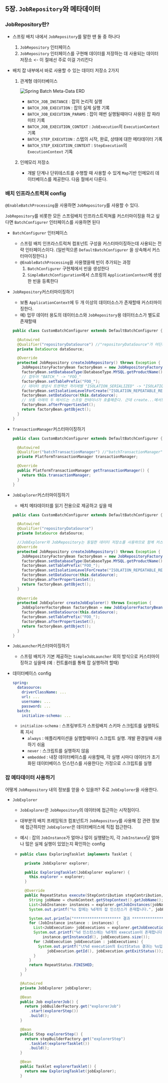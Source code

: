 ## 5장. `JobRepository`와 메타데이터

### JobRepository란?

- 스프링 배치 내에서 `JobRepository`를 말한 땐 둘 중 하나다

  1. `JobRepository` 인터페이스
  2. `JobRepository` 인터페이스를 구현해 데이터를 저장하는 데 사용되는 데이터 저장소 <- 이 절에선 주로 이걸 가리킨다

- 배치 잡 내부에서 바로 사용할 수 있는 데이터 저장소 2가지

  1. 관계형 데이터베이스

     ![Spring Batch Meta-Data ERD](https://docs.spring.io/spring-batch/docs/4.3.x/reference/html/images/meta-data-erd.png)

     - `BATCH_JOB_INSTANCE` : 잡의 논리적 실행
     - `BATCH_JOB_EXECUTION` : 잡의 실제 실행 기록
     - `BATCH_JOB_EXECUTION_PARAMS` : 잡이 매번 실행될때마다 사용된 잡 파라미터 기록
     - `BATCH_JOB_EXECUTION_CONTEXT` : `JobExecution`의 `ExecutionContext` 기록
     - `BATCH_STEP_EXECUTION` : 스텝의 시작, 완료, 상태에 대한 메타데이터 기록
     - `BATCH_STEP_EXECUTION_CONTEXT` : `StepExecution`의 `ExecutionContext` 기록

  2. 인메모리 저장소

     - 개발 단계나 단위테스트를 수행할 때 사용할 수 있게 `Map`기반 인메모리 데이터베이스를 제공한다. 다음 절에서 다룬다.

### 배치 인프라스트럭쳐 config

`@EnableBatchProcessing`을 사용하면 `JobRepository`를 사용할 수 있다.

`JobRepository`를 비롯한 모든 스프링배치 인프라스트럭쳐를 커스터마이징을 하고 싶다면 `BatchConfigurer` 인터페이스를 사용하면 된다

- `BatchConfigurer` 인터페이스

  - 스프링 배치 인프라스트럭쳐 컴포넌트 구성을 커스터마이징하는데 사용되는 전략 인터페이스이다. (일반적으론 `DefaultBatchConfigurer` 을 상속해서 커스터마이징한다.)
  - `@EnableBatchProcessing`을 사용했을때 빈이 추가되는 과정
    1. `BatchConfigurer` 구현체에서 빈을 생성한다
    2. `SimpleBatchConfiguration`에서 스프링의 `ApplicationContext`에 생성한 빈을 등록한다

- `JobRepository`커스터마이징하기

  - 보통 `ApplicationContext`에 두 개 이상의 데이터소스가 존재할때 커스터마이징한다.
  - 예) 업무 데이터 용도의 데이터소스와 `JobRepository`용 데이터소스가 별도로 존재할때

  ```java
  public class CustomBatchConfigurer extends DefaultBatchConfigurer {
  
    @Autowired
    @Qualifier("repositoryDataSource") //"repositoryDataSource"가 어딘가 있다고 가정.
    private DataSource dataSource;
  
    @Override
    protected JobRepository createJobRepository() throws Exception {
      JobRepositoryFactoryBean factoryBean = new JobRepositoryFactoryBean();
      factoryBean.setDatabaseType(DatabaseType.MYSQL.getProductName());
      // 접두어 "BATCH_" -> "FOO_"
      factoryBean.setTablePrefix("FOO_");
      // 데이터 생성시 트랜잭션 격리레벨 "ISOLATION_SERIALIZED" -> "ISOLATION_REPEATABLE_READ"
      factoryBean.setIsolationLevelForCreate("ISOLATION_REPEATABLE_READ");
      factoryBean.setDataSource(this.dataSource);
      // 보통 아래의 두 메서드는 스프링 컨테이너가 호출해준다. 근데 create...메서드 모두는 스프링 컨테이너에 노출되지 않는다. 그래서 개발자가 직접 호출해줘야 한다.
      factoryBean.afterPropertiesSet();
      return factoryBean.getObject();
    }
  }
  ```

- `TransactionManager`커스터마이징하기

  ```java
  public class CustomBatchConfigurer extends DefaultBatchConfigurer {
  
    @Autowired
    @Qualifier("batchTransactionManager") //"batchTransactionManager"가 어딘가 있다고 가정.
    private PlatformTransactionManager transactionManager;
  
    @Override
    public PlatformTransactionManager getTransactionManager() {
      return this.transactionManager;
    }
  }
  ```

- `JobExplorer`커스터마이징하기

  - 배치 메타데이터를 읽기 전용으로 제공하고 싶을 때

  ```java
  public class CustomBatchConfigurer extends DefaultBatchConfigurer {
  
    @Autowired
    @Qualifier("repositoryDataSource")
    private DataSource dataSource;
  
    //JobExplorer와 JobRepository는 동일한 데이터 저장소를 사용하므로 함께 커스터마이징을 하는 게 좋다
    @Override
    protected JobRepository createJobRepository() throws Exception {
      JobRepositoryFactoryBean factoryBean = new JobRepositoryFactoryBean();
      factoryBean.setDatabaseType(DatabaseType.MYSQL.getProductName());
      factoryBean.setTablePrefix("FOO_");
      factoryBean.setIsolationLevelForCreate("ISOLATION_REPEATABLE_READ");
      factoryBean.setDataSource(this.dataSource);
      factoryBean.afterPropertiesSet();
      return factoryBean.getObject();
    }
    
    @Override
    protected JobExplorer createJobExplorer() throws Exception {
      JobExplorerFactoryBean factoryBean = new JobExplorerFactoryBean();
      factoryBean.setDataSource(this.dataSource);
      factoryBean.setTablePrefix("FOO_");
      factoryBean.afterPropertiesSet();
      return factoryBean.getObject();
    }
  }
  ```

- `JobLauncher`커스터마이징하기

  - 스프링 배치가 기본 제공하는 `SimpleJobLauncher` 외의 방식으로 커스터마이징하고 싶을때 (예 : 컨트롤러를 통해 잡 실행하려 할때)

- 데이터베이스 config

  ```yaml
  spring:
    datasource:
      driverClassName: ...
      url: ...
      username: ...
      password: ...
    batch:
      initialize-schema: ...
  ```

  - `initialize-schema` : 스프링부트가 스프링배치 스키마 스크립트를 실행하도록 지시
    - `always` : 애플리케이션을 실행할때마다 스크립트 실행. 개발 환경일때 사용하기 쉬움
    - `never` : 스크립트를 실행하지 않음
    - `embedded` : 내장 데이터베이스를 사용할때, 각 실행 시마다 데이터가 초기화된 데이터베이스 인스턴스를 사용한다는 가정으로 스크립트를 실행

### 잡 메타데이터 사용하기

어떻게 `JobRepository` 내의 정보를 얻을 수 있을까? 주로 `JobExplorer`을 사용한다.

- `JobExplorer`

  - `JobExplorer`은 `JobRepository`의 데이터에 접근하는 시작점이다.

  - 대부분의 배치 프레임워크 컴포넌트가 `JobRepository`를 사용해 잡 관련 정보에 접근하지만 `JobExplorer`은 데이터베이스에 직접 접근한다.

  - 예시 : 잡의 `JobInstance`가 얼마나 많이 실행됐는지, 각 `JobInstance`당 얼마나 많은 실제 실행이 있었는지 확인하는 config

  - ```java
    public class ExploringTasklet implements Tasklet {
    
      private JobExplorer explorer;
    
      public ExploringTasklet(JobExplorer explorer) {
        this.explorer = explorer;
      }
    
      @Override
      public RepeatStatus execute(StepContribution stepContribution, ChunkContext chunkContext) throws Exception {
        String jobName = chunkContext.getStepContext().getJobName();
        List<JobInstance> instances = explorer.getJobInstances(jobName, 0, Integer.MAX_VALUE);
        System.out.printf("%s 잡에는 %d개의 잡 인스턴스가 존재합니다.", jobName, instances.size());
    
        System.out.println("********************* 결과 *********************");
        for (JobInstance instance : instances) {
          List<JobExecution> jobExecutions = explorer.getJobExecutions(instance);
          System.out.printf("%d 인스턴스에는 %d개의 execution이 존재합니다.",
              instance.getInstanceId(), jobExecutions.size());
          for (JobExecution jobExecution : jobExecutions) {
            System.out.printf("\t%d execution의 ExitStatus 결과는 %s입니다.",
                jobExecution.getId(), jobExecution.getExitStatus());
          }
        }
        return RepeatStatus.FINISHED;
      }
    }
    ```

    ```java
    @Autowired
    private JobExplorer jobExplorer;
    
    @Bean
    public Job explorerJob() {
      return jobBuilderFactory.get("explorerJob")
        .start(explorerStep())
        .build();
    }
    
    @Bean
    public Step explorerStep() {
      return stepBuilderFactory.get("explorerStep")
        .tasklet(explorerTasklet())
        .build();
    }
    
    @Bean
    public Tasklet explorerTasklet() {
      return new ExploringTasklet(jobExplorer);
    }
    ```
